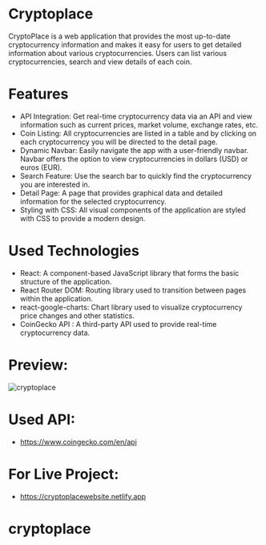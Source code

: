
# Cryptoplace

CryptoPlace is a web application that provides the most up-to-date cryptocurrency information and makes it easy for users to get detailed information about various cryptocurrencies. Users can list various cryptocurrencies, search and view details of each coin.

# Features
- API Integration: Get real-time cryptocurrency data via an API and view information such as current prices, market volume, exchange rates, etc.
- Coin Listing: All cryptocurrencies are listed in a table and by clicking on each cryptocurrency you will be directed to the detail page.
- Dynamic Navbar: Easily navigate the app with a user-friendly navbar. Navbar offers the option to view cryptocurrencies in dollars (USD) or euros (EUR).
- Search Feature: Use the search bar to quickly find the cryptocurrency you are interested in.
- Detail Page: A page that provides graphical data and detailed information for the selected cryptocurrency.
- Styling with CSS: All visual components of the application are styled with CSS to provide a modern design.

# Used Technologies
- React: A component-based JavaScript library that forms the basic structure of the application.
- React Router DOM: Routing library used to transition between pages within the application.
- react-google-charts: Chart library used to visualize cryptocurrency price changes and other statistics.
- CoinGecko API : A third-party API used to provide real-time cryptocurrency data.

# Preview:
![cryptoplace](https://github.com/user-attachments/assets/884e883b-7fcf-4ff1-ad28-ad7dd35ff460)

# Used API:
- https://www.coingecko.com/en/api

# For Live Project:
- https://cryptoplacewebsite.netlify.app
# cryptoplace
